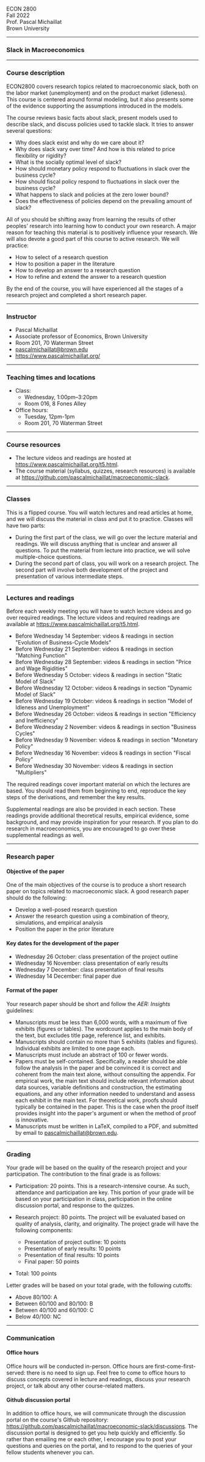 ECON 2800  
Fall 2022  
Prof. Pascal Michaillat  
Brown University

---

### Slack in Macroeconomics

---

### Course description

ECON2800 covers research topics related to macroeconomic slack, both on the labor market (unemployment) and on the product market (idleness). This course is centered around formal modeling, but it also presents some of the evidence supporting the assumptions introduced in the models.

The course reviews basic facts about slack, present models used to describe slack, and discuss policies used to tackle slack. It tries to answer several questions: 

+ Why does slack exist and why do we care about it?
+ Why does slack vary over time? And how is this related to price flexibility or rigidity?
+ What is the socially optimal level of slack?
+ How should monetary policy respond to fluctuations in slack over the business cycle?
+ How should fiscal policy respond to fluctuations in slack over the business cycle?
+ What happens to slack and policies at the zero lower bound?
+ Does the effectiveness of policies depend on the prevailing amount of slack?

All of you should be shifting away from learning the results of other peoples' research into learning how to conduct your own research. A major reason for teaching this material is to positively influence your research. We will also devote a good part of this course to active research. We will practice:

+ How to select of a research question
+ How to position a paper in the literature
+ How to develop an answer to a research question
+ How to refine and extend the answer to a research question

By the end of the course, you will have experienced all the stages of a research project and completed a short research paper.

---

### Instructor

+ Pascal Michaillat
+ Associate professor of Economics, Brown University
+ Room 201, 70 Waterman Street
+ pascalmichaillat@brown.edu
+ https://www.pascalmichaillat.org/

---

### Teaching times and locations

+ Class: 
    * Wednesday, 1:00pm–3:20pm
    * Room 016, 8 Fones Alley
+ Office hours: 
    * Tuesday, 12pm-1pm
    * Room 201, 70 Waterman Street

---

### Course resources

+ The lecture videos and readings are hosted at https://www.pascalmichaillat.org/t5.html.
+ The course material (syllabus, quizzes, research resources) is available at https://github.com/pascalmichaillat/macroeconomic-slack. 

---

### Classes

This is a flipped course. You will watch lectures and read articles at home, and we will discuss the material in class and put it to practice.  Classes will have two parts:

+ During the first part of the class, we will go over the lecture material and readings. We will discuss anything that is unclear and answer all questions. To put the material from lecture into practice, we will solve multiple-choice questions. 
+ During the second part of class, you will work on a research project. The second part will involve both development of the project and presentation of various intermediate steps.

---

### Lectures and readings

Before each weekly meeting you will have to watch lecture videos and go over required readings. The lecture videos and required readings are available at https://www.pascalmichaillat.org/t5.html. 
  
+ Before Wednesday 14 September: videos & readings in section "Evolution of Business-Cycle Models"
+ Before Wednesday 21 September: videos & readings in section "Matching Function"
+ Before Wednesday 28 September: videos & readings in section "Price and Wage Rigidities"
+ Before Wednesday 5 October: videos & readings in section "Static Model of Slack"
+ Before Wednesday 12 October: videos & readings in section "Dynamic Model of Slack"
+ Before Wednesday 19 October: videos & readings in section "Model of Idleness and Unemployment"
+ Before Wednesday 26 October: videos & readings in section "Efficiency and Inefficiency"
+ Before Wednesday 2 November: videos & readings in section "Business Cycles"
+ Before Wednesday 9 November: videos & readings in section "Monetary Policy"
+ Before Wednesday 16 November: videos & readings in section "Fiscal Policy"
+ Before Wednesday 30 November: videos & readings in section "Multipliers"

The required readings cover important material on which the lectures are based. You should read them from beginning to end, reproduce the key steps of the derivations, and remember the key results. 

Supplemental readings are also be provided in each section. These readings provide additional theoretical results, empirical evidence, some background, and may provide inspiration for your research. If you plan to do research in macroeconomics, you are encouraged to go over these supplemental readings as well.


---

### Research paper

#### Objective of the paper

One of the main objectives of the course is to produce a short research paper on topics related to macroeconomic slack. A good research paper should do the following:

+ Develop a well-posed research question
+ Answer the research question using a combination of theory, simulations, and empirical analysis
+ Position the paper in the prior literature

#### Key dates for the development of the paper

+ Wednesday 26 October: class presentation of the project outline
+ Wednesday 16 November: class presentation of early results
+ Wednesday 7 December: class presentation of final results
+ Wednesday 14 December: final paper due

#### Format of the paper

Your research paper should be short and follow the *AER: Insights* guidelines:

+ Manuscripts must be less than 6,000 words, with a maximum of five exhibits (figures or tables). The wordcount applies to the main body of the text, but excludes title page, reference list, and exhibits.
+ Manuscripts should contain no more than 5 exhibits (tables and figures). Individual exhibits are limited to one page each.
+ Manuscripts must include an abstract of 100 or fewer words.
+ Papers must be self-contained. Specifically, a reader should be able follow the analysis in the paper and be convinced it is correct and coherent from the main text alone, without consulting the appendix. For empirical work, the main text should include relevant information about data sources, variable definitions and construction, the estimating equations, and any other information needed to understand and assess each exhibit in the main text. For theoretical work, proofs should typically be contained in the paper. This is the case when the proof itself provides insight into the paper's argument or when the method of proof is innovative.
+ Manuscripts must be written in LaTeX, compiled to a PDF, and submitted by email to pascalmichaillat@brown.edu.

---

### Grading

Your grade will be based on the quality of the research project and your participation. The contribution to the final grade is as follows:

+ Participation: 20 points. This is a research-intensive course. As such, attendance and participation are key. This portion of your grade will be based on your participation in class, participation in the online discussion portal, and response to the quizzes.
+ Research project: 80 points. The project will be evaluated based on quality of analysis, clarity, and originality. The project grade will have the following components:

    - Presentation of project outline: 10 points
    - Presentation of early results: 10 points
    - Presentation of final results: 10 points
    - Final paper: 50 points

+ Total: 100 points

Letter grades will be based on your total grade, with the following cutoffs:

+ Above 80/100:  A
+ Between 60/100 and 80/100: B
+ Between 40/100 and 60/100: C
+ Below 40/100: NC

---

### Communication

#### Office hours

Office hours will be conducted in-person. Office hours are first-come-first-served: there is no need to sign up. Feel free to come to office hours to discuss concepts covered in lecture and readings, discuss your research project, or talk about any other course-related matters.

#### Github discussion portal

In addition to office hours, we will communicate through the discussion portal on the course's Github repository: https://github.com/pascalmichaillat/macroeconomic-slack/discussions. The discussion portal is designed to get you help quickly and efficiently. So rather than emailing me or each other, I encourage you to post your questions and queries on the portal, and to respond to the queries of your fellow students whenever you can.
